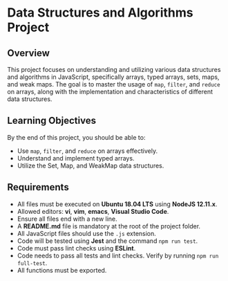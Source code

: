 # Data Structures and Algorithms Project

## Overview

This project focuses on understanding and utilizing various data structures and algorithms in JavaScript, specifically arrays, typed arrays, sets, maps, and weak maps. The goal is to master the usage of `map`, `filter`, and `reduce` on arrays, along with the implementation and characteristics of different data structures.

## Learning Objectives

By the end of this project, you should be able to:

- Use `map`, `filter`, and `reduce` on arrays effectively.
- Understand and implement typed arrays.
- Utilize the Set, Map, and WeakMap data structures.

## Requirements

- All files must be executed on **Ubuntu 18.04 LTS** using **NodeJS 12.11.x**.
- Allowed editors: **vi**, **vim**, **emacs**, **Visual Studio Code**.
- Ensure all files end with a new line.
- A **README.md** file is mandatory at the root of the project folder.
- All JavaScript files should use the `.js` extension.
- Code will be tested using **Jest** and the command `npm run test`.
- Code must pass lint checks using **ESLint**.
- Code needs to pass all tests and lint checks. Verify by running `npm run full-test`.
- All functions must be exported.

